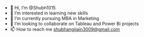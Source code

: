 - 👋 Hi, I’m @Shubh1015
- 👀 I’m interested in learning new skills
- 🌱 I’m currently pursuing MBA in Marketing
- 💞️ I’m looking to collaborate on Tableau and Power Bi projects
- 📫 How to reach me shubhangijain3009@gmail.com

<!---
Shubh1015/Shubh1015 is a ✨ special ✨ repository because its `README.md` (this file) appears on your GitHub profile.
You can click the Preview link to take a look at your changes.
--->
